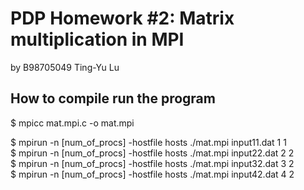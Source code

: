 PDP Homework #2: Matrix multiplication in MPI
=============================================
by B98705049 Ting-Yu Lu

How to compile run the program
------------------------------
$ mpicc mat.mpi.c -o mat.mpi

$ mpirun -n [num_of_procs] -hostfile hosts ./mat.mpi input11.dat 1 1  
$ mpirun -n [num_of_procs] -hostfile hosts ./mat.mpi input22.dat 2 2  
$ mpirun -n [num_of_procs] -hostfile hosts ./mat.mpi input32.dat 3 2  
$ mpirun -n [num_of_procs] -hostfile hosts ./mat.mpi input42.dat 4 2  
